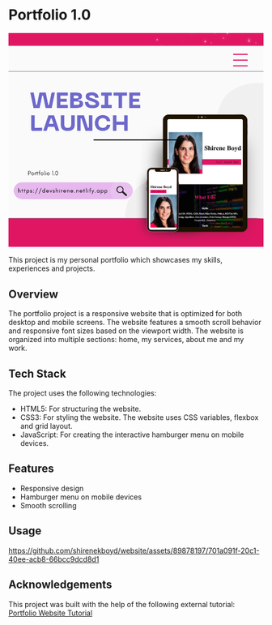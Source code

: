 # Portfolio 1.0

![Portfolio Image](img/portfolio1.0.png)

This project is my personal portfolio which showcases my skills, experiences and projects.

## Overview

The portfolio project is a responsive website that is optimized for both desktop and mobile screens. The website features a smooth scroll behavior and responsive font sizes based on the viewport width. The website is organized into multiple sections: home, my services, about me and my work.

## Tech Stack

The project uses the following technologies:

- HTML5: For structuring the website.
- CSS3: For styling the website. The website uses CSS variables, flexbox and grid layout.
- JavaScript: For creating the interactive hamburger menu on mobile devices.

## Features

- Responsive design
- Hamburger menu on mobile devices
- Smooth scrolling

## Usage



https://github.com/shirenekboyd/website/assets/89878197/701a091f-20c1-40ee-acb8-66bcc9dcd8d1



## Acknowledgements

This project was built with the help of the following external tutorial:
[Portfolio Website Tutorial](https://www.youtube.com/watch?v=_xkSvufmjEs&list=PL-n8uigEluHQuxJX8esVTLV2aV12D-R_u&index=3&t=601s)
